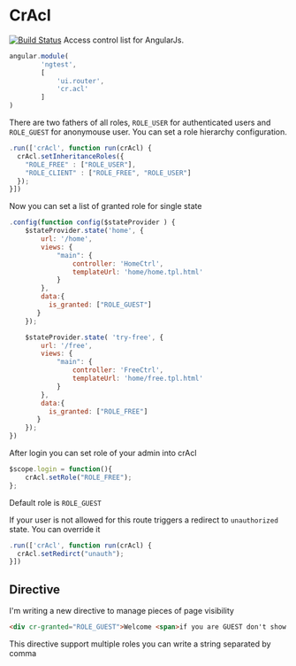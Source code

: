 # CrAcl
[![Build Status](https://travis-ci.org/ngutils/cr-acl.svg)](https://travis-ci.org/ngutils/cr-acl)
Access control list for AngularJs.

```javascript
angular.module(
        'ngtest',
        [
            'ui.router',
            'cr.acl'
        ]
)
```

There are two fathers of all roles, `ROLE_USER` for authenticated users and `ROLE_GUEST` for anonymouse user.
You can set a role hierarchy configuration.

```javascript
.run(['crAcl', function run(crAcl) {
  crAcl.setInheritanceRoles({
    "ROLE_FREE" : ["ROLE_USER"],
    "ROLE_CLIENT" : ["ROLE_FREE", "ROLE_USER"]
  });
}])
```

Now you can set a list of granted role for single state
```javascript
.config(function config($stateProvider ) {
    $stateProvider.state('home', {
        url: '/home',
        views: {
            "main": {
                controller: 'HomeCtrl',
                templateUrl: 'home/home.tpl.html'
            }
        },
        data:{
          is_granted: ["ROLE_GUEST"]
       }
    });

    $stateProvider.state( 'try-free', {
        url: '/free',
        views: {
            "main": {
                controller: 'FreeCtrl',
                templateUrl: 'home/free.tpl.html'
            }
        },
        data:{
          is_granted: ["ROLE_FREE"]
       }
    });
})
```
After login you can set role of your admin into crAcl
```javascript
$scope.login = function(){
    crAcl.setRole("ROLE_FREE");
};
```
Default role is `ROLE_GUEST`

If your user is not allowed for this route triggers a redirect to `unauthorized` state.
You can override it

```javascript
.run(['crAcl', function run(crAcl) {
  crAcl.setRedirct("unauth");
}])
```

## Directive
I'm writing a new directive to manage pieces of page visibility
```html
<div cr-granted="ROLE_GUEST">Welcome <span>if you are GUEST don't show this stuff</span></div>
```
This directive support multiple roles you can write a string separated by comma
